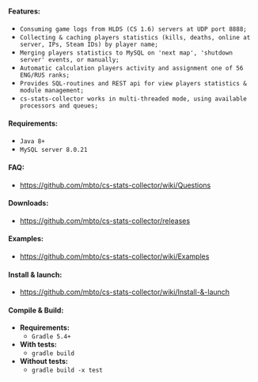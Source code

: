 #### **Features:**
* `Consuming game logs from HLDS (CS 1.6) servers at UDP port 8888;`
* `Collecting & caching players statistics (kills, deaths, online at server, IPs, Steam IDs) by player name;`
* `Merging players statistics to MySQL on 'next map', 'shutdown server' events, or manually;`
* `Automatic calculation players activity and assignment one of 56 ENG/RUS ranks;`
* `Provides SQL-routines and REST api for view players statistics & module management;`
* `cs-stats-collector works in multi-threaded mode, using available processors and queues;`

#### **Requirements:**
* `Java 8+`
* `MySQL server 8.0.21`

#### **FAQ:**
* https://github.com/mbto/cs-stats-collector/wiki/Questions

#### **Downloads:**
* https://github.com/mbto/cs-stats-collector/releases

#### **Examples:**
* https://github.com/mbto/cs-stats-collector/wiki/Examples

#### **Install & launch:**
* https://github.com/mbto/cs-stats-collector/wiki/Install-&-launch

#### **Compile & Build:**
* **Requirements:**
    * `Gradle 5.4+`
* **With tests:**
    * `gradle build`
* **Without tests:**
    * `gradle build -x test`
